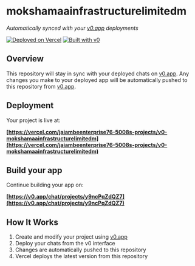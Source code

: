 # mokshamaainfrastructurelimitedm

*Automatically synced with your [v0.app](https://v0.app) deployments*

[![Deployed on Vercel](https://img.shields.io/badge/Deployed%20on-Vercel-black?style=for-the-badge&logo=vercel)](https://vercel.com/jaiambeenterprise76-5008s-projects/v0-mokshamaainfrastructurelimitedm)
[![Built with v0](https://img.shields.io/badge/Built%20with-v0.app-black?style=for-the-badge)](https://v0.app/chat/projects/y9ncPqZdQZ7)

## Overview

This repository will stay in sync with your deployed chats on [v0.app](https://v0.app).
Any changes you make to your deployed app will be automatically pushed to this repository from [v0.app](https://v0.app).

## Deployment

Your project is live at:

**[https://vercel.com/jaiambeenterprise76-5008s-projects/v0-mokshamaainfrastructurelimitedm](https://vercel.com/jaiambeenterprise76-5008s-projects/v0-mokshamaainfrastructurelimitedm)**

## Build your app

Continue building your app on:

**[https://v0.app/chat/projects/y9ncPqZdQZ7](https://v0.app/chat/projects/y9ncPqZdQZ7)**

## How It Works

1. Create and modify your project using [v0.app](https://v0.app)
2. Deploy your chats from the v0 interface
3. Changes are automatically pushed to this repository
4. Vercel deploys the latest version from this repository
